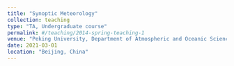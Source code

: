 ```yaml
---
title: "Synoptic Meteorology"
collection: teaching
type: "TA, Undergraduate course"
permalink: #/teaching/2014-spring-teaching-1
venue: "Peking University, Department of Atmospheric and Oceanic Sciences"
date: 2021-03-01
location: "Beijing, China"
---
```

